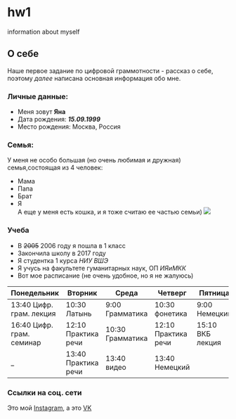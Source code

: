 # hw1
information about myself
## **О себе**   
Наше первое задание по цифровой граммотности - рассказ о себе, поэтому *далее* написана основная информация обо мне.
### Личные данные:
* Меня зовут **Яна**
* Дата рождения: ***15.09.1999*** 
* Место рождения: Москва, Россия
### Cемья:
У меня не особо большая (но очень любимая и дружная) семья,состоящая из 4 человек:
* Мама
* Папа
* Брат
* Я     
А еще у меня есть кошка, и я тоже считаю ее частью семьи) 
![](//40062037.jpg)

### Учеба   
* В ~~2005~~ 2006 году я пошла в 1 класс
* Закончила школу в 2017 году
* Я студентка 1 курса *НИУ ВШЭ*
* Я учусь на факультете гуманитарных наук, ОП *ИЯиМКК*
* Вот мое расписание (не очень удобное, но я не жалуюсь)

Понедельник  | Вторник | Cреда | Четверг | Пятница  
------------- | ------------- | ------------- | ------------- | ------------- |
13:40 Цифр. грам. лекция  | 10:30 Латынь | 9:00 Грамматика | 10:30 фонетика | 9:00 Немецкий
16:40 Цифр. грам. семинар  | 12:10 Практика речи | 10:30 Грамматика | 12:10 Практика речи | 15:10 ВКБ лекция
_  | 13:40 Практика речи | 13:40 видео | 13:40 Немецкий

### Ссылки на соц. сети
Это мой [Instagram][1], а это [VK][2]

[1]: https://www.instagram.com/yapaeonia/
[2]: https://vk.com/ksksksd

